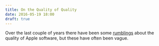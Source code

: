 ```yaml
---
title: On the Quality of Quality
date: 2016-05-19 18:00
draft: true
---
```


Over the last couple of years there have been some [rumblings](fixme-mossbert) about the quality of Apple software, but these have often been vague.
